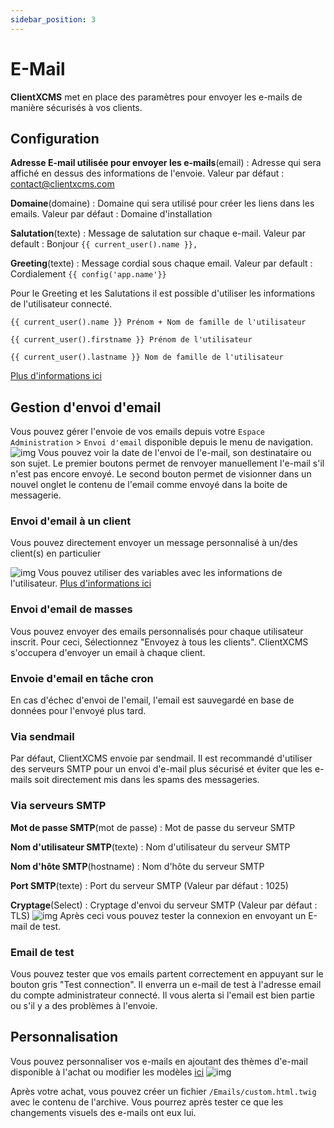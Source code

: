 ```yaml
---
sidebar_position: 3
---
```


# E-Mail
**ClientXCMS** met en place des paramètres pour envoyer les e-mails de manière sécurisés à vos clients.

## Configuration
**Adresse E-mail utilisée pour envoyer les e-mails**(email) : Adresse qui sera affiché en dessus des informations de l'envoie. Valeur par défaut : contact@clientxcms.com

**Domaine**(domaine) : Domaine qui sera utilisé pour créer les liens dans les emails. Valeur par défaut : Domaine d'installation

**Salutation**(texte) : Message de salutation sur chaque e-mail.
Valeur par default : Bonjour `{{ current_user().name }},`

**Greeting**(texte) : Message cordial sous chaque email.
Valeur par default : Cordialement `{{ config('app.name'}}` 

Pour le Greeting et les Salutations il est possible d'utiliser les informations de l'utilisateur connecté.
```
{{ current_user().name }} Prénom + Nom de famille de l'utilisateur

{{ current_user().firstname }} Prénom de l'utilisateur

{{ current_user().lastname }} Nom de famille de l'utilisateur
```
[Plus d'informations ici](../developpers/variables)

## Gestion d'envoi d'email
Vous pouvez gérer l'envoie de vos emails depuis votre `Espace Administration` > `Envoi d'email` disponible depuis le menu de navigation.
![img](https://media.discordapp.net/attachments/475073153509490689/957065809396641883/unknown.png)
Vous pouvez voir la date de l'envoi de l'e-mail, son destinataire ou son sujet. Le premier boutons permet de renvoyer manuellement l'e-mail s'il n'est pas encore envoyé.
Le second bouton permet de visionner dans un nouvel onglet le contenu de l'email comme envoyé dans la boite de messagerie.

### Envoi d'email à un client
Vous pouvez directement envoyer un message personnalisé à un/des client(s) en particulier

![img](https://media.discordapp.net/attachments/475073153509490689/957067741293072384/unknown.png)
Vous pouvez utiliser des variables avec les informations de l'utilisateur. [Plus d'informations ici](../developpers/variables)

### Envoi d'email de masses
Vous pouvez envoyer des emails personnalisés pour chaque utilisateur inscrit. Pour ceci, Sélectionnez "Envoyez à tous les clients". ClientXCMS s'occupera d'envoyer un email à chaque client.

### Envoie d'email en tâche cron
En cas d'échec d'envoi de l'email, l'email est sauvegardé en base de données pour l'envoyé plus tard.

### Via sendmail
Par défaut, ClientXCMS envoie par sendmail. Il est recommandé d'utiliser des serveurs SMTP pour un envoi d'e-mail plus sécurisé et éviter que les e-mails soit directement mis dans les spams des messageries.
### Via serveurs SMTP
**Mot de passe SMTP**(mot de passe) : Mot de passe du serveur SMTP

**Nom d'utilisateur SMTP**(texte) : Nom d'utilisateur du serveur SMTP

**Nom d'hôte SMTP**(hostname) : Nom d'hôte du serveur SMTP

**Port SMTP**(texte) : Port du serveur SMTP (Valeur par défaut : 1025)

**Cryptage**(Select) : Cryptage d'envoi du serveur SMTP (Valeur par défaut : TLS)
![img](https://media.discordapp.net/attachments/475073153509490689/957091158134235236/unknown.png)
Après ceci vous pouvez tester la connexion en envoyant un E-mail de test.
### Email de test

Vous pouvez tester que vos emails partent correctement en appuyant sur le bouton gris "Test connection". Il enverra un e-mail de test à l'adresse email du compte administrateur connecté.
Il vous alerta si l'email est bien partie ou s'il y a des problèmes à l'envoie. 

## Personnalisation

Vous pouvez personnaliser vos e-mails en ajoutant des thèmes d'e-mail disponible à l'achat ou modifier les modèles [ici](../system/ModeleEmail)
![img](https://media.discordapp.net/attachments/680169678420836385/939945663339315300/truc_xhaite.png)

Après votre achat, vous pouvez créer un fichier `/Emails/custom.html.twig` avec le contenu de l'archive.
Vous pourrez après tester ce que les changements visuels des e-mails ont eux lui.